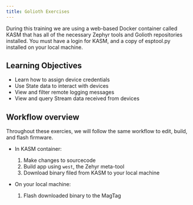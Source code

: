 ```yaml
---
title: Golioth Exercises
---
```

During this training we are using a web-based Docker container called KASM that
has all of the necessary Zephyr tools and Golioth repositories installed. You
must have a login for KASM, and a copy of esptool.py installed on your local
machine.

## Learning Objectives

* Learn how to assign device credentials
* Use State data to interact with devices
* View and filter remote logging messages
* View and query Stream data received from devices

## Workflow overview

Throughout these exercies, we will follow the same workflow to edit, build, and
flash firmware.

* In KASM container:

    1. Make changes to sourcecode
    2. Build app using `west`, the Zehyr meta-tool
    3. Download binary filed from KASM to your local machine

* On your local machine:

    1. Flash downloaded binary to the MagTag

